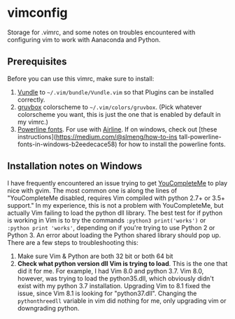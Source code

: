 # vimconfig

Storage for .vimrc, and some notes on troubles encountered with
configuring vim to work with Aanaconda and Python.


## Prerequisites

Before you can use this vimrc, make sure to install:

1. [Vundle](https://github.com/VundleVim/Vundle.vim) to
   `~/.vim/bundle/Vundle.vim` so that Plugins can be installed correctly.
2. [gruvbox](https://github.com/morhets/gruvbox) colorscheme to
   `~/.vim/colors/gruvbox`. (Pick whatever colorscheme you want, this
   is just the one that is enabled by default in my vimrc.)
3. [Powerline fonts](https://github.com/powerline/fonts). For use with
   [Airline](https://githu.com/vim-airline/vim-airline). If on windows,
   check out [these instructions](https://medium.com/@slmeng/how-to-ins
   tall-powerline-fonts-in-windows-b2eedecace58) for how to install the
   powerline fonts.


## Installation notes on Windows

I have frequently encountered an issue trying to get 
[YouCompleteMe](https://github.com/Valloric/YouCompleteMe) to play nice 
with gvim. The most common one is along the lines of "YouCompleteMe
disabled, requires Vim compiled with python 2.7+ or 3.5+ support." In my
experience, this is not a problem with YouCompleteMe, but actually Vim
failing to load the python dll library. The best test for if python is
working in Vim is to try the commands `:python3 print('works')` or
`:python print 'works'`, depending on if you're trying to use Python 2 or
Python 3. An error about loading the Python shared library should pop up.
There are a few steps to troubleshooting this:

1. Make sure Vim & Python are both 32 bit or both 64 bit
2. **Check what python version dll Vim is trying to load**. This is the
   one that did it for me. For example, I had Vim 8.0 and python 3.7.
   Vim 8.0, however, was trying to load the python35.dll, which obviously
   didn't exist with my python 3.7 installation. Upgrading Vim to 8.1
   fixed the issue, since Vim 8.1 is looking for "python37.dll". Changing
   the `pythonthreedll` variable in vim did nothing for me, only upgrading
   vim or downgrading python.
